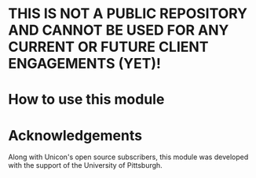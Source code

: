 # THIS IS NOT A PUBLIC REPOSITORY AND CANNOT BE USED FOR ANY CURRENT OR FUTURE CLIENT ENGAGEMENTS (YET)!

# How to use this module

# Acknowledgements

Along with Unicon's open source subscribers, this module was developed with the support of the University of Pittsburgh.